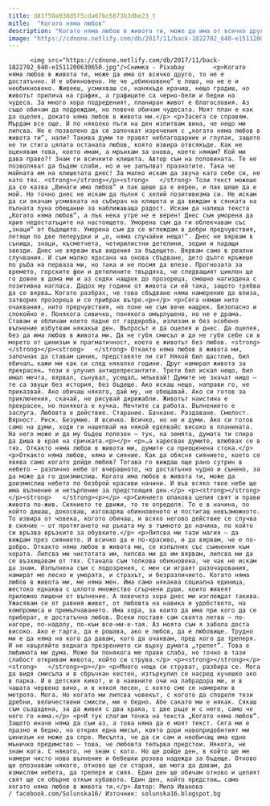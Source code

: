 ```yaml
---
title: d81f50a938d5f5cda67bc6873b3dbe23_t
mitle:  "Когато няма любов"
description: "Когато няма любов в живота ти, може да има от всичко друго, то не е достатъчно. И е обикновено. Не че „обикновено“ е лошо, но не е и необикновено. Живееш, усмихваш се, нанякъде крачиш, нещо градиш, но животът прилича на график, а графиците са черно-бели и бедни на чудеса. За много хора подреденият, планиран живот …"
image: "https://cdnone.netlify.com/db/2017/11/back-1822702_640-e1511200630650.jpg"
---
```


          <img src="https://cdnone.netlify.com/db/2017/11/back-1822702_640-e1511200630650.jpg"/>Снимка - Pixabay        <p>Когато няма любов в живота ти, може да има от всичко друго, то не е достатъчно. И е обикновено. Не че „обикновено“ е лошо, но не е и необикновено. Живееш, усмихваш се, нанякъде крачиш, нещо градиш, но животът прилича на график, а графиците са черно-бели и бедни на чудеса. За много хора подреденият, планиран живот е благословия. Аз също обичам да подреждам, но повече обичам чудесата. Моят план е как да оцелея, докато няма любов в живота ми.</p> <p>Засега се справям. Мърдам все още. И по няколко пъти на ден изпитвам вина, че нещо ми липсва. Не е позволено да се започват изречения с „когато няма любов в живота ти“, нали? Такива думи те правят неблагодарник и глупак, защото не ти стига цялата останала любов, която извира отвсякъде. Как не оценявам това, което имам, а мрънкам за онова, което нямам? Кой ми дава право?! Знам ги всичките клишета. Автор съм на половината. Те не позволяват да бъдем слаби, но и не запълват празнотите. Така че майната им на клишетата днес! За малко искам да звуча като себе си, не като тях. <strong></strong></p><strong>   </strong> Този текст можеше да се казва „Винаги има любов“ и пак щеше да е верен, и пак щеше да е мой. Но точно днес не искам да пълня с хелий позитивизма си. Не искам да си окачам усмивката на събирач на клишета и да виждам в сянката на пълната луна обещание за наближаваща радост. Искам да напиша текста „Когато няма любов“, а пък нека утре не е верен! Днес съм уморена да крия недостатъците на настоящето. Уморена съм да ги облекчавам със „знаци“ от бъдещето. Уморена съм да се вглеждам в добри предчувствия, летящи по две пеперудки и „о, няма случайни неща!“. Днес не вярвам в сънища, знаци, късметчета, четирилистни детелини, зодии и падащи звезди. Днес не вярвам във видения за бъдещето. Вярвам само в реални случвания. И съм малко ядосана на онова сбъдване, дето дълго кръжеше по ръба на перваза ми, но така и не посмя да влезе. Прогнозата за времето, горските феи и детелините твърдяха, че следващият циклон ще го довее в дома ми и аз седях нащрек до прозореца, смешно нагиздена с позитивна нагласа. Дадох му години от живота си ей така, защото трябва да се вярва… Когато разбрах, че това сбъдване няма намерение да влиза, затворих прозореца и се прибрах вътре.<p></p> <p>Сега нямам нито очаквания, нито предчувствия, но поне не съм вече нащрек. Безопасно и спокойно е. Понякога сивичко, понякога омърлушено, но не е драма. Ставам и обличам което падне от гардероба, излизам и без особено вълнение избутвам някакъв ден. Въпросът е да оцелея и днес. Да оцелея, без да има любов в живота ми. Да не губя смисъл и да не губя себе си в морето от цинизъм и прагматичност, което е животът без любов. <strong></strong></p><strong>   </strong> Откакто няма любов в живота ми, започнах да ставам циник, представяте ли си? Някой бил щастлив, бил обичал… кажи ми как си след няколко години. Друг намирал живота за прекрасен… този е улучил антидепресантите. Трети бил искал нещо, бил имал мечта, вярвал, сънувал, усещал… млъквай! Думите не значат нищо – те са звуци без история, без бъдеще. Ако искаш нещо, направи го, не приказвай. Ако обичаш някого, дай му, не обещавай. Ако си готов за приключения, скачай, не рисувай дирижабли. Животът наистина е прекрасен, но понякога е кучка. Мечтите са работа. Вълнението е заслуга. Любовта е действие. Старание. Бачкане. Раздаване. Смелост. Вярност. Риск. Безумие. И всичко. Всичко, но не и думи. Ако си готов само на думи, ходи ги нашепвай на някой еделвайс високо в планината. На него може и да му бъдеш полезен – тук, на земята, думата ти спира да диша в края на сричката.<p></p> <p>…а харесвах думите, влюбвах се в тях. Откакто няма любов в живота ми, думите са преоценена стока.</p> <p>Откакто няма любов, няма и сияние. Как да обясня сиянието, което се явява само когато дойде любов? Тогава го виждаш още рано сутрин в небето – различно небе от вчерашното, но достатъчно чудно и сънено, за да може да го доизмислиш. Когато има любов в живота ти, може да доизмислиш небето по безброй красиви начини. И във всяко твое небе ще има вълнение и нетърпение за предстоящия ден.</p> <p><strong></strong></p><strong>   </strong><p></p> <p>Сиянието опакова целия свят и прави живота по-жив. Сиянието те движи, то те определя. То е в начина, по който дишаш, докосваш, изговаряш обикновеното и постигаш невъзможното. То извира от човека, когото обичаш, и всяко негово действие се случва в сияние – от протягането на ръката му в тъмното до начина, по който си връзва връзките за обувките.</p> <p>Липсва ми тази магия – да виждам през сиянието. И всичко да е по-красиво, и да вярвам, че е по-добро. Откакто няма любов в живота ми, се изпълних със съмнения към хората. Липсва ми чистотата им, липсва ми да им вярвам, липсва ми да се възхищавам от тях. Станала съм толкова обикновена, че чак не искам да знам. Изпълнена съм с подозрения, с мен си играят разочарования, намират ме лесно и умората, и страхът, и безразличието. Когато няма любов в живота ми, ме няма мен. Има само някаква социална единица, жестоко еднаква с цялото множество сгърчени души, които живеят прилежно лишени от вълнение. А повечето хора днес ми изглеждат такива. Ужасявам се от равния живот, от любовта на навика и удобството, на компромиса и премълчаването. Има хора, за които да има при кого да се приберат, е достатъчна любов. Всеки поставя сам своята летва – по-нагоре, по-надолу, по-към все-ми-е-тая. Аз моята съм я забола доста високо. Ако е гарга, да е рошава, ако е любов, да е любовище. Трудно ми е да няма на кого да давам, кого да очаквам, пред кого да треперя. И не хвърляйте веднага презрението си върху думата „трепет“. Това е любимата ми дума. Може би понякога ме прави слаба, но точно в тази слабост откривам живота, който си струва.</p> <p><strong></strong></p><strong>   </strong><p></p> <p>Много неща си струват, разбира се. Мога да видя смисъла и в сбръчкан кестен, изтъркулил се насред кучешко ако в парка. И в детския кикот, и в наивните очи на лабрадора ми, и в чашата червено вино, и в някоя песен, с която сме се намерили в метрото. Мога. Но когато ми липсва човекът, с когото да споделя тези дребни, величествени смисли, ми е бедно. Абе сакато ми е някак. Сякаш съм създадена, за да живея с два крака, с две ръце и с него, само че него го няма.</p> <p>И тук слагам точка на текста „Когато няма любов“. Защото иначе няма да съм аз, а това няма да е моят текст. Сега ми е празно и бедно, но открих една мисъл, която дори новопридобитият ми цинизъм не може да спре. Мисълта, че да си сам и необичащ има едно мъничко предимство – това, че любовта тепърва предстои. Някога, не знам кога. С някого, не знам с кого. Но ще дойде ден, в който ще ме намери чисто ново вълнение и бебешки розова надежда за бъдеще. Отново ще опознавам някого, отново ще се старая, ще мога да давам, да измислям небета, да треперя и сияя. Един ден ще обичам отново и целият свят ще се обърне откъм хубавото. Един ден, който предстои… само когато няма любов в живота ти.</p> Автор: Мила Иванова / facebook.com/Solunska16/ Източник: solunska16.blogspot.bg        
